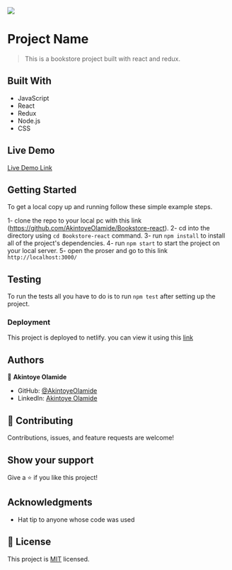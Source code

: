 ![](https://img.shields.io/badge/Microverse-blueviolet)

# Project Name

> This is a bookstore project built with react and redux.

## Built With

- JavaScript
- React
- Redux
- Node.js
- CSS

## Live Demo

[Live Demo Link](https://xenodochial-noether-0ba997.netlify.app/)

## Getting Started

To get a local copy up and running follow these simple example steps.

1- clone the repo to your local pc with this link (<https://github.com/AkintoyeOlamide/Bookstore-react>).
2- cd into the directory using `cd Bookstore-react` command.
3- run `npm install` to install all of the project's dependencies.
4- run `npm start` to start the project on your local server.
5- open the proser and go to this link `http://localhost:3000/`

## Testing

To run the tests all you have to do is to run `npm test` after setting up the project.

### Deployment

This project is deployed to netlify. you can view it using this [link](https://xenodochial-noether-0ba997.netlify.app/n)

## Authors

👤 **Akintoye Olamide**

- GitHub: [@AkintoyeOlamide](https://github.com/AkintoyeOlamide)
- LinkedIn: [Akintoye Olamide](https://linkedin.com/in/Akintoyeolamide)

## 🤝 Contributing

Contributions, issues, and feature requests are welcome!

## Show your support

Give a ⭐️ if you like this project!

## Acknowledgments

- Hat tip to anyone whose code was used

## 📝 License

This project is [MIT](lic.url) licensed.

